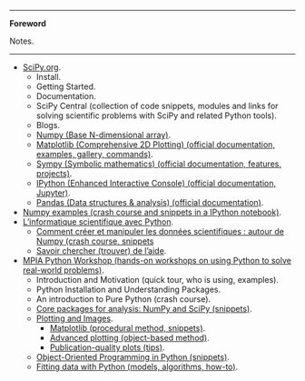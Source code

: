 <!--
---

[TOC]
-->
---

**Foreword**

Notes.

---

- [SciPy.org](https://scipy.org/).
	- Install.
	- Getting Started.
	- Documentation.
	- SciPy Central (collection of code snippets, modules and links for solving scientific problems with SciPy and related Python tools).
	- Blogs.
	- [Numpy (Base N-dimensional array)](http://numpy.org/).
	- [Matplotlib (Comprehensive 2D Plotting) (official documentation, examples, gallery, commands)](http://matplotlib.org/).
	- [Sympy (Symbolic mathematics) (official documentation, features, projects)](http://sympy.org/).
	- [IPython (Enhanced Interactive Console) (official documentation, Jupyter)](http://ipython.org/).
	- [Pandas (Data structures & analysis) (official documentation)](http://pandas.pydata.org/).
- [Numpy examples (crash course and snippets in a IPython notebook)](http://perso.telecom-paristech.fr/~gramfort/liesse_python/2-Numpy.html).
- [L’informatique scientifique avec Python](http://www.dakarlug.org/pat/scientifique/html/index.html).
	- [Comment créer et manipuler les données scientifiques : autour de Numpy (crash course, snippets](http://www.dakarlug.org/pat/scientifique/html/numpy.html)
	- [Savoir chercher (trouver) de l’aide](http://www.dakarlug.org/pat/scientifique/html/aide.html).
- [MPIA Python Workshop (hands-on workshops on using Python to solve real-world problems)](https://python4mpia.github.io/).
	- Introduction and Motivation (quick tour, who is using, examples).
	- Python Installation and Understanding Packages.
	- An introduction to Pure Python (crash course).
	- [Core packages for analysis: NumPy and SciPy (snippets)](https://python4mpia.github.io/core/core.html).
	- [Plotting and Images](https://python4mpia.github.io/plotting/plotting.html).
		- [Matplotlib (procedural method, snippets)](https://python4mpia.github.io/plotting/matplotlib.html).
		- [Advanced plotting (object-based method)](https://python4mpia.github.io/plotting/advanced.html).
		- [Publication-quality plots (tips)](https://python4mpia.github.io/plotting/advanced.html).
	- [Object-Oriented Programming in Python (snippets)](https://python4mpia.github.io/object_orientation/index.html).
	- [Fitting data with Python (models, algorithms, how-to)](https://python4mpia.github.io/fitting_data/fitting_data.html).
